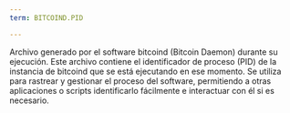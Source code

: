 ```yaml
---
term: BITCOIND.PID

---
```

Archivo generado por el software bitcoind (Bitcoin Daemon) durante su ejecución. Este archivo contiene el identificador de proceso (PID) de la instancia de bitcoind que se está ejecutando en ese momento. Se utiliza para rastrear y gestionar el proceso del software, permitiendo a otras aplicaciones o scripts identificarlo fácilmente e interactuar con él si es necesario.